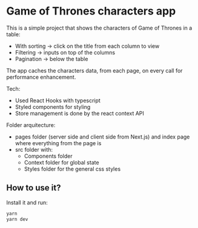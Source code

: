 # Game of Thrones characters app

This is a simple project that shows the characters of Game of Thrones in a table:
* With sorting -> click on the title from each column to view
* Filtering -> inputs on top of the columns
* Pagination -> below the table

The app caches the characters data, from each page, on every call for performance enhancement.

Tech:
* Used React Hooks with typescript
* Styled components for styling
* Store management is done by the react context API

Folder arquitecture:
* pages folder (server side and client side from Next.js) and index page where everything from the page is
* src folder with:
    * Components folder
    * Context folder for global state
    * Styles folder for the general css styles


## How to use it?


Install it and run:

```bash
yarn
yarn dev
```
